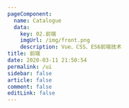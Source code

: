 ```yaml
---
pageComponent: 
  name: Catalogue
  data: 
    key: 02.前端
    imgUrl: /img/front.png
    description: Vue、CSS、ES6前端技术
title: 前端
date: 2020-03-11 21:50:54
permalink: /ui
sidebar: false
article: false
comment: false
editLink: false
---
```

